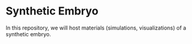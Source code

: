 # Synthetic Embryo

In this repository, we will host materials (simulations, visualizations) of a synthetic embryo.
